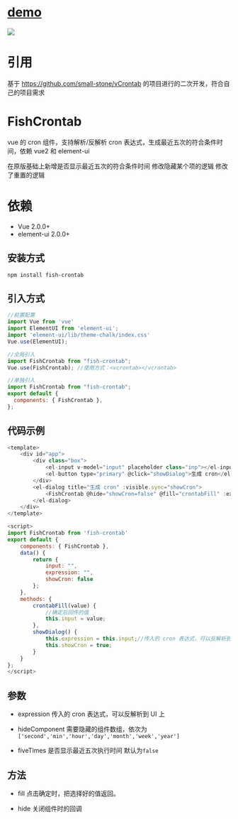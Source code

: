 # [demo](https://sheeppp-in-wolf-cloth.github.io/fish-crontab/dist/)

![](public/demo.png)

# 引用

基于 https://github.com/small-stone/vCrontab 的项目进行的二次开发，符合自己的项目需求

# FishCrontab

vue 的 cron 组件，支持解析/反解析 cron 表达式，生成最近五次的符合条件时间，依赖 vue2 和 element-ui

在原版基础上新增是否显示最近五次的符合条件时间
修改隐藏某个项的逻辑
修改了重置的逻辑

# 依赖
+ Vue 2.0.0+
+ element-ui 2.0.0+

## 安装方式

```
npm install fish-crontab
```

## 引入方式

```javascript
//前置配置
import Vue from 'vue'
import ElementUI from 'element-ui';
import 'element-ui/lib/theme-chalk/index.css'
Vue.use(ElementUI);

//全局引入
import FishCrontab from "fish-crontab";
Vue.use(FishCrontab); //使用方式：<vcrontab></vcrontab>

//单独引入
import FishCrontab from "fish-crontab";
export default {
  components: { FishCrontab },
};
```

## 代码示例

```javascript
<template>
    <div id="app">
        <div class="box">
            <el-input v-model="input" placeholder class="inp"></el-input>
            <el-button type="primary" @click="showDialog">生成 cron</el-button>
        </div>
        <el-dialog title="生成 cron" :visible.sync="showCron">
            <FishCrontab @hide="showCron=false" @fill="crontabFill" :expression="expression"></FishCrontab>
        </el-dialog>
    </div>
</template>

<script>
import FishCrontab from 'fish-crontab'
export default {
    components: { FishCrontab },
    data() {
        return {
            input: "",
            expression: "",
            showCron: false
        };
    },
    methods: {
        crontabFill(value) {
            //确定后回传的值
            this.input = value;
        },
        showDialog() {
            this.expression = this.input;//传入的 cron 表达式，可以反解析到 UI 上
            this.showCron = true;
        }
    }
};
</script>
```

## 参数

- expression
  传入的 cron 表达式，可以反解析到 UI 上

- hideComponent
  需要隐藏的组件数组，依次为`['second','min','hour','day','month','week','year']`

- fiveTimes
  是否显示最近五次执行时间 默认为`false`

## 方法

- fill
  点击确定时，把选择好的值返回。

- hide
  关闭组件时的回调
